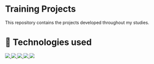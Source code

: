 # Training Projects
This repository contains the projects developed throughout my studies.

# 🏹 Technologies used

<p align="left">
    <a href="https://go.dev">
      <img src="https://img.shields.io/badge/GO-gray?logo=go">
    </a>
    <a href="https://vuejs.org">
      <img src="https://img.shields.io/badge/Vue-gray?logo=vue.js">
    </a>
    <a href="https://tdn.totvs.com/display/tec/TLPP">
      <img src="https://img.shields.io/badge/TLPP-gray?logo=totvs">
    </a>
    <a href="https://tdn.totvs.com/display/tec/AdvPL">
      <img src="https://img.shields.io/badge/AdvPL-gray?logo=totvs">
    </a>
    <a href="https://tdn.totvs.com/display/tec/AdvPL">
      <img src="https://img.shields.io/badge/Java-gray?logo=java">
    </a>
</p>
